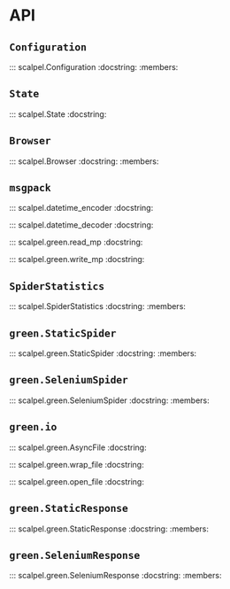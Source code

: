 # API

## `Configuration`

::: scalpel.Configuration
    :docstring:
    :members:

## `State`

::: scalpel.State
    :docstring:

## `Browser`

::: scalpel.Browser
    :docstring:
    :members:
 
## `msgpack`

::: scalpel.datetime_encoder
    :docstring:

::: scalpel.datetime_decoder
    :docstring:

::: scalpel.green.read_mp
    :docstring:
    
::: scalpel.green.write_mp
    :docstring:

## `SpiderStatistics`

::: scalpel.SpiderStatistics
    :docstring:
    :members:

## `green.StaticSpider`

::: scalpel.green.StaticSpider
    :docstring:
    :members:

## `green.SeleniumSpider`

::: scalpel.green.SeleniumSpider
    :docstring:
    :members:
 
## `green.io`
 
::: scalpel.green.AsyncFile
    :docstring:
 
::: scalpel.green.wrap_file
    :docstring:

::: scalpel.green.open_file
    :docstring:

## `green.StaticResponse`
 
::: scalpel.green.StaticResponse
    :docstring:
    :members:

## `green.SeleniumResponse`

::: scalpel.green.SeleniumResponse
    :docstring:
    :members:
